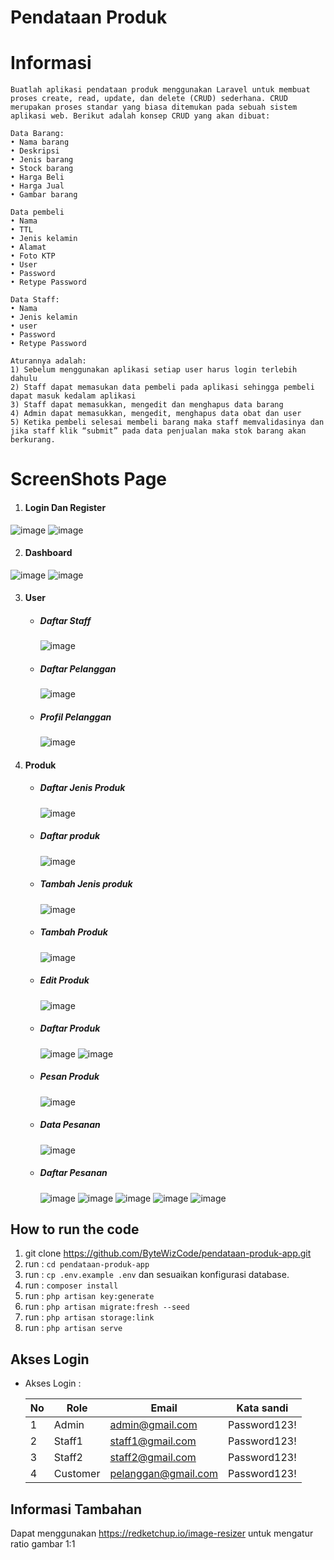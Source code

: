 # Pendataan Produk

# Informasi
```
Buatlah aplikasi pendataan produk menggunakan Laravel untuk membuat proses create, read, update, dan delete (CRUD) sederhana. CRUD merupakan proses standar yang biasa ditemukan pada sebuah sistem aplikasi web. Berikut adalah konsep CRUD yang akan dibuat:

Data Barang: 
• Nama barang
• Deskripsi
• Jenis barang
• Stock barang
• Harga Beli
• Harga Jual 
• Gambar barang

Data pembeli
• Nama 
• TTL
• Jenis kelamin
• Alamat
• Foto KTP
• User
• Password
• Retype Password

Data Staff:
• Nama 
• Jenis kelamin
• user
• Password
• Retype Password

Aturannya adalah:
1) Sebelum menggunakan aplikasi setiap user harus login terlebih dahulu
2) Staff dapat memasukan data pembeli pada aplikasi sehingga pembeli dapat masuk kedalam aplikasi
3) Staff dapat memasukkan, mengedit dan menghapus data barang
4) Admin dapat memasukkan, mengedit, menghapus data obat dan user
5) Ketika pembeli selesai membeli barang maka staff memvalidasinya dan jika staff klik “submit” pada data penjualan maka stok barang akan berkurang.
```

# ScreenShots Page
1. #### Login Dan Register
![image](https://github.com/ByteWizCode/pendataan-produk-app/assets/136901319/de99dc70-b167-446c-b24f-826855bb29ad)
![image](https://github.com/ByteWizCode/pendataan-produk-app/assets/136901319/5a382065-d9fc-44e1-91b5-ed4dcce899ce)

2. #### Dashboard
![image](https://github.com/ByteWizCode/pendataan-produk-app/assets/136901319/74cc0b58-50ad-4819-b7c2-5a3a268a4229)
![image](https://github.com/ByteWizCode/pendataan-produk-app/assets/136901319/0c636f57-4f7f-4d39-af26-50c31de6b4fe)

3. #### User
    - ##### Daftar Staff
        ![image](https://github.com/ByteWizCode/pendataan-produk-app/assets/136901319/a0e1d165-f91e-413a-9270-4239d8b286dd)
    - ##### Daftar Pelanggan
        ![image](https://github.com/ByteWizCode/pendataan-produk-app/assets/136901319/2e601513-8d38-437f-b5fd-06992d71b640)
    - ##### Profil Pelanggan
        ![image](https://github.com/ByteWizCode/pendataan-produk-app/assets/136901319/5c86d3fb-8631-4c3c-9fc4-149072fa8ef4)

4. #### Produk
    - ##### Daftar Jenis Produk
        ![image](https://github.com/ByteWizCode/pendataan-produk-app/assets/136901319/ffa27469-4883-4b17-914e-3713dcdeb0a4)
    - ##### Daftar produk
        ![image](https://github.com/ByteWizCode/pendataan-produk-app/assets/136901319/0b984de5-b3e9-48d6-b7f3-dc296233cf58)
    - ##### Tambah Jenis produk
        ![image](https://github.com/ByteWizCode/pendataan-produk-app/assets/136901319/ee5d8b5b-9867-47c6-a5bf-35579e2133ed)
    - ##### Tambah Produk
        ![image](https://github.com/ByteWizCode/pendataan-produk-app/assets/136901319/96e3f7fb-b02a-4495-aef0-3dc7d001b987)
    - ##### Edit Produk
        ![image](https://github.com/ByteWizCode/pendataan-produk-app/assets/136901319/c1956d38-1bfb-4584-bc7c-1966abad1821)
    - ##### Daftar Produk
        ![image](https://github.com/ByteWizCode/pendataan-produk-app/assets/136901319/bda0da3d-f177-4e5c-aaaf-1dbd017bec19)
        ![image](https://github.com/ByteWizCode/pendataan-produk-app/assets/136901319/1daeeee4-fd3a-4e3c-8435-5ebbf2e5bc85)
     - ##### Pesan Produk   
        ![image](https://github.com/ByteWizCode/pendataan-produk-app/assets/136901319/207fcf40-0974-4ff4-96d3-ba5bba26c7a9)
    - ##### Data Pesanan
        ![image](https://github.com/ByteWizCode/pendataan-produk-app/assets/136901319/5565c1c6-209d-4405-99cc-7596ef2569b7)
    - ##### Daftar Pesanan
        ![image](https://github.com/ByteWizCode/pendataan-produk-app/assets/136901319/e040cd32-8c5d-4f4c-be2d-fccb05f830a5)
            ![image](https://github.com/ByteWizCode/pendataan-produk-app/assets/136901319/831fca68-ec7d-4bcd-b013-48963ffa8b62)
            ![image](https://github.com/ByteWizCode/pendataan-produk-app/assets/136901319/c18cc59c-d702-4748-b3b1-f958ecd5f64a)
            ![image](https://github.com/ByteWizCode/pendataan-produk-app/assets/136901319/37b75ed3-61f2-461f-b429-d0f31a6b752a)
            ![image](https://github.com/ByteWizCode/pendataan-produk-app/assets/136901319/25a09c04-adce-4bda-a5fc-63acf4af4573)


## How to run the code

1. git clone https://github.com/ByteWizCode/pendataan-produk-app.git
2. run : `cd pendataan-produk-app`
3. run : `cp .env.example .env` dan sesuaikan konfigurasi database. 
3. run : `composer install`
4. run : `php artisan key:generate`
5. run : `php artisan migrate:fresh --seed`
6. run : `php artisan storage:link`
7. run : `php artisan serve`


## Akses Login
- Akses Login :

  | No   | Role         | Email                 | Kata sandi   |
  | ---- | -----------  | -------------------   | -----------  |
  | 1    | Admin        | admin@gmail.com       | Password123! |
  | 2    | Staff1       | staff1@gmail.com      | Password123! |
  | 3    | Staff2       | staff2@gmail.com      | Password123! |
  | 4    | Customer     | pelanggan@gmail.com   | Password123! |

## Informasi Tambahan
Dapat menggunakan https://redketchup.io/image-resizer untuk mengatur ratio gambar 1:1 
